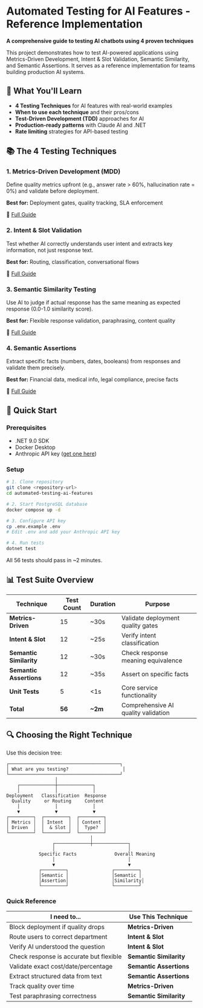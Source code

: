 # Automated Testing for AI Features - Reference Implementation

**A comprehensive guide to testing AI chatbots using 4 proven techniques**

This project demonstrates how to test AI-powered applications using Metrics-Driven Development, Intent & Slot Validation, Semantic Similarity, and Semantic Assertions. It serves as a reference implementation for teams building production AI systems.

## 🎯 What You'll Learn

- **4 Testing Techniques** for AI features with real-world examples
- **When to use each technique** and their pros/cons
- **Test-Driven Development (TDD)** approaches for AI
- **Production-ready patterns** with Claude AI and .NET
- **Rate limiting** strategies for API-based testing

## 📚 The 4 Testing Techniques

### 1. Metrics-Driven Development (MDD)
Define quality metrics upfront (e.g., answer rate > 60%, hallucination rate = 0%) and validate before deployment.

**Best for:** Deployment gates, quality tracking, SLA enforcement

📖 [Full Guide](tests/MetricsApi.Tests/Technique1_MetricsDriven/README.md)

### 2. Intent & Slot Validation
Test whether AI correctly understands user intent and extracts key information, not just response text.

**Best for:** Routing, classification, conversational flows

📖 [Full Guide](tests/MetricsApi.Tests/Technique2_IntentAndSlot/README.md)

### 3. Semantic Similarity Testing
Use AI to judge if actual response has the same meaning as expected response (0.0-1.0 similarity score).

**Best for:** Flexible response validation, paraphrasing, content quality

📖 [Full Guide](tests/MetricsApi.Tests/Technique3_SemanticSimilarity/README.md)

### 4. Semantic Assertions
Extract specific facts (numbers, dates, booleans) from responses and validate them precisely.

**Best for:** Financial data, medical info, legal compliance, precise facts

📖 [Full Guide](tests/MetricsApi.Tests/Technique4_SemanticAssertions/README.md)

## 🚀 Quick Start

### Prerequisites
- .NET 9.0 SDK
- Docker Desktop
- Anthropic API key ([get one here](https://console.anthropic.com/))

### Setup

```bash
# 1. Clone repository
git clone <repository-url>
cd automated-testing-ai-features

# 2. Start PostgreSQL database
docker compose up -d

# 3. Configure API key
cp .env.example .env
# Edit .env and add your Anthropic API key

# 4. Run tests
dotnet test
```

All 56 tests should pass in ~2 minutes.

## 📊 Test Suite Overview

| Technique | Test Count | Duration | Purpose |
|-----------|-----------|----------|---------|
| **Metrics-Driven** | 15 | ~30s | Validate deployment quality gates |
| **Intent & Slot** | 12 | ~25s | Verify intent classification |
| **Semantic Similarity** | 12 | ~30s | Check response meaning equivalence |
| **Semantic Assertions** | 12 | ~35s | Assert on specific facts |
| **Unit Tests** | 5 | <1s | Core service functionality |
| **Total** | **56** | **~2m** | Comprehensive AI quality validation |


## 🔍 Choosing the Right Technique

Use this decision tree:

```
┌─────────────────────────────────────────┐
│ What are you testing?                    │
└─────────────────────────────────────────┘
                  │
    ┌─────────────┼─────────────┐
    │             │             │
Deployment   Classification  Response
  Quality     or Routing     Content
    │             │             │
    ▼             ▼             ▼
┌─────────┐  ┌─────────┐  ┌─────────┐
│ Metrics │  │ Intent  │  │ Content │
│ Driven  │  │  & Slot │  │  Type?  │
└─────────┘  └─────────┘  └─────────┘
                               │
                 ┌─────────────┼─────────────┐
                 │                           │
            Specific Facts              Overall Meaning
                 │                           │
                 ▼                           ▼
            ┌─────────┐                ┌─────────┐
            │Semantic │                │Semantic │
            │Assertion│                │Similarity│
            └─────────┘                └─────────┘
```

### Quick Reference

| I need to... | Use This Technique |
|-------------|-------------------|
| Block deployment if quality drops | **Metrics-Driven** |
| Route users to correct department | **Intent & Slot** |
| Verify AI understood the question | **Intent & Slot** |
| Check response is accurate but flexible | **Semantic Similarity** |
| Validate exact cost/date/percentage | **Semantic Assertions** |
| Extract structured data from text | **Semantic Assertions** |
| Track quality over time | **Metrics-Driven** |
| Test paraphrasing correctness | **Semantic Similarity** |

